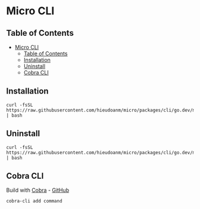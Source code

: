 # Micro CLI

## Table of Contents

- [Micro CLI](#micro-cli)
  - [Table of Contents](#table-of-contents)
  - [Installation](#installation)
  - [Uninstall](#uninstall)
  - [Cobra CLI](#cobra-cli)

## Installation

```shell
curl -fsSL https://raw.githubusercontent.com/hieudoanm/micro/packages/cli/go.dev/micro/scripts/install.sh | bash
```

## Uninstall

```shell
curl -fsSL https://raw.githubusercontent.com/hieudoanm/micro/packages/cli/go.dev/micro/scripts/uninstall.sh | bash
```

## Cobra CLI

Build with [Cobra](https://cobra.dev/) - [GitHub](https://github.com/spf13/cobra)

```shell
cobra-cli add command
```
